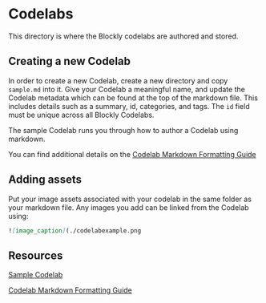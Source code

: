 
# Codelabs

This directory is where the Blockly codelabs are authored and stored.


## Creating a new Codelab

In order to create a new Codelab, create a new directory and copy ``sample.md``
into it. Give your Codelab a meaningful name, and update the Codelab metadata
which can be found at the top of the markdown file. This includes details such
as a summary, id, categories, and tags. The ``id`` field must be unique across
all Blockly Codelabs.

The sample Codelab runs you through how to author a Codelab using markdown.

You can find additional details on the 
[Codelab Markdown Formatting Guide](https://github.com/googlecodelabs/tools/tree/master/claat/parser/md)

## Adding assets

Put your image assets associated with your codelab in the same folder as your
markdown file. Any images you add can be linked from the Codelab using:
```md
![image_caption](./codelabexample.png
```


## Resources

[Sample Codelab](/sample.md)

[Codelab Markdown Formatting Guide](https://github.com/googlecodelabs/tools/tree/master/claat/parser/md)
